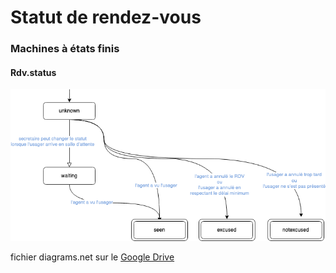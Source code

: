 # Statut de rendez-vous

### Machines à états finis

#### Rdv.status

![](.gitbook/assets/status-rdv.png)

fichier diagrams.net sur le [Google Drive](https://drive.google.com/drive/folders/1dM_Jpu7EoZ5KWTTrZYNc9IRPJKDQbVCH)

